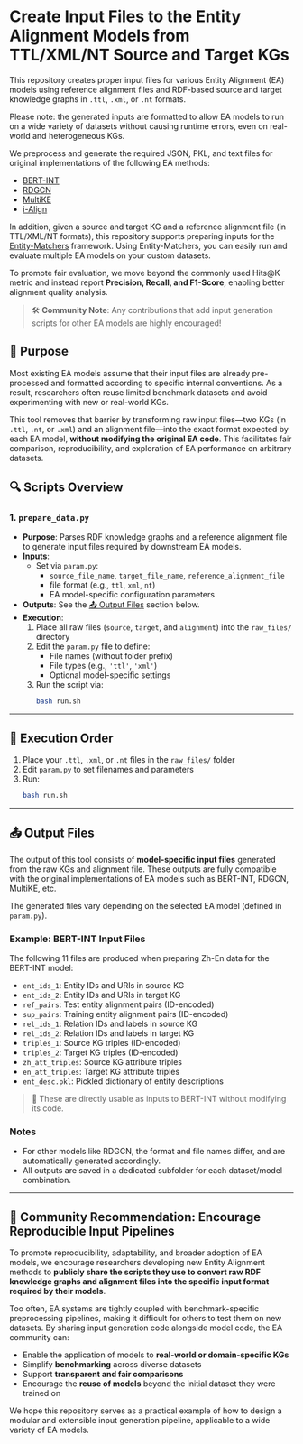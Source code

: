 # Create Input Files to the Entity Alignment Models from TTL/XML/NT Source and Target KGs

This repository creates proper input files for various Entity Alignment (EA) models using reference alignment files and RDF-based source and target knowledge graphs in `.ttl`, `.xml`, or `.nt` formats.

Please note: the generated inputs are formatted to allow EA models to run on a wide variety of datasets without causing runtime errors, even on real-world and heterogeneous KGs.

We preprocess and generate the required JSON, PKL, and text files for original implementations of the following EA methods:
- [BERT-INT](https://github.com/kosugi11037/bert-int)
- [RDGCN](https://github.com/StephanieWyt/RDGCN)
- [MultiKE](https://github.com/nju-websoft/MultiKE)
- [i-Align](https://bitbucket.org/bayudt/i-align/src/master/)

In addition, given a source and target KG and a reference alignment file (in TTL/XML/NT formats), this repository supports preparing inputs for the [Entity-Matchers](https://github.com/epfl-dlab/entity-matchers) framework. Using Entity-Matchers, you can easily run and evaluate multiple EA models on your custom datasets.

To promote fair evaluation, we move beyond the commonly used Hits@K metric and instead report **Precision, Recall, and F1-Score**, enabling better alignment quality analysis.

> 🛠️ **Community Note**: Any contributions that add input generation scripts for other EA models are highly encouraged!

## 🎯 Purpose

Most existing EA models assume that their input files are already pre-processed and formatted according to specific internal conventions. As a result, researchers often reuse limited benchmark datasets and avoid experimenting with new or real-world KGs.

This tool removes that barrier by transforming raw input files—two KGs (in `.ttl`, `.nt`, or `.xml`) and an alignment file—into the exact format expected by each EA model, **without modifying the original EA code**. This facilitates fair comparison, reproducibility, and exploration of EA performance on arbitrary datasets.

## 🔍 Scripts Overview

### 1. `prepare_data.py`

- **Purpose**: Parses RDF knowledge graphs and a reference alignment file to generate input files required by downstream EA models.
- **Inputs**:
  - Set via `param.py`:
    - `source_file_name`, `target_file_name`, `reference_alignment_file`
    - file format (e.g., `ttl`, `xml`, `nt`)
    - EA model-specific configuration parameters
- **Outputs**: See the [📤 Output Files](#-output-files) section below.
- **Execution**:
  1. Place all raw files (`source`, `target`, and `alignment`) into the `raw_files/` directory
  2. Edit the `param.py` file to define:
     - File names (without folder prefix)
     - File types (e.g., `'ttl'`, `'xml'`)
     - Optional model-specific settings
  3. Run the script via:
     ```bash
     bash run.sh
     ```

---

## 🧭 Execution Order

1. Place your `.ttl`, `.xml`, or `.nt` files in the `raw_files/` folder
2. Edit `param.py` to set filenames and parameters
3. Run:
   ```bash
   bash run.sh
   ```

---

## 📤 Output Files

The output of this tool consists of **model-specific input files** generated from the raw KGs and alignment file. These outputs are fully compatible with the original implementations of EA models such as BERT-INT, RDGCN, MultiKE, etc.

The generated files vary depending on the selected EA model (defined in `param.py`).

### Example: BERT-INT Input Files
The following 11 files are produced when preparing Zh-En data for the BERT-INT model:

- `ent_ids_1`: Entity IDs and URIs in source KG
- `ent_ids_2`: Entity IDs and URIs in target KG
- `ref_pairs`: Test entity alignment pairs (ID-encoded)
- `sup_pairs`: Training entity alignment pairs (ID-encoded)
- `rel_ids_1`: Relation IDs and labels in source KG
- `rel_ids_2`: Relation IDs and labels in target KG
- `triples_1`: Source KG triples (ID-encoded)
- `triples_2`: Target KG triples (ID-encoded)
- `zh_att_triples`: Source KG attribute triples
- `en_att_triples`: Target KG attribute triples
- `ent_desc.pkl`: Pickled dictionary of entity descriptions

> 🧩 These are directly usable as inputs to BERT-INT without modifying its code.

### Notes
- For other models like RDGCN, the format and file names differ, and are automatically generated accordingly.
- All outputs are saved in a dedicated subfolder for each dataset/model combination.

---

## 🤝 Community Recommendation: Encourage Reproducible Input Pipelines

To promote reproducibility, adaptability, and broader adoption of EA models, we encourage researchers developing new Entity Alignment methods to **publicly share the scripts they use to convert raw RDF knowledge graphs and alignment files into the specific input format required by their models**.

Too often, EA systems are tightly coupled with benchmark-specific preprocessing pipelines, making it difficult for others to test them on new datasets. By sharing input generation code alongside model code, the EA community can:

- Enable the application of models to **real-world or domain-specific KGs**
- Simplify **benchmarking** across diverse datasets
- Support **transparent and fair comparisons**
- Encourage the **reuse of models** beyond the initial dataset they were trained on

We hope this repository serves as a practical example of how to design a modular and extensible input generation pipeline, applicable to a wide variety of EA models.
